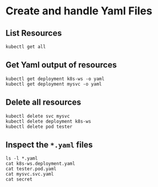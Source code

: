 # Create and handle Yaml Files

## List Resources

```
kubectl get all
```

## Get Yaml output of resources

```
kubectl get deployment k8s-ws -o yaml
kubectl get deployment mysvc -o yaml
```

## Delete all resources

```
kubectl delete svc mysvc
kubectl delete deployment k8s-ws
kubectl delete pod tester
```

## Inspect the `*.yaml` files

```
ls -l *.yaml
cat k8s-ws.deployment.yaml
cat tester.pod.yaml
cat mysvc.svc.yaml
cat secret
```

